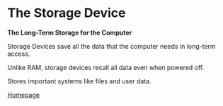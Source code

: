 # The Storage Device

**The Long-Term Storage for the Computer**

Storage Devices save all the data that the computer needs in long-term access.

Unlike RAM, storage devices recall all data even when powered off.

Stores important systems like files and user data. 

[Homepage](./README.md)
